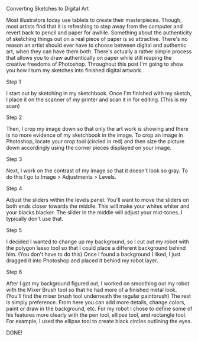 Converting Sketches to Digital Art

Most illustrators today use tablets to create their masterpieces. Though, most artists find that it is refreshing to step away from the computer and revert back to pencil and paper for awhile. Something about the authenticity of sketching things out on a real piece of paper is so attractive. There's no reason an artist should ever have to choose between digital and authentic art, when they can have them both. There's actually a rather simple process that allows you to draw authentically on paper while still reaping the creative freedoms of Photoshop. Throughout this post I'm going to show you how I turn my sketches into finished digital artwork.

Step 1

I start out by sketching in my sketchbook. Once I'm finished with my sketch, I place it on the scanner of my printer and scan it in for editing. (This is my scan)



Step 2

Then, I crop my image down so that only the art work is showing and there is no more evidence of my sketchbook in the image. To crop an image in Photoshop, locate your crop tool (circled in red) and then size the picture down accordingly using the corner pieces displayed on your image.



Step 3

Next, I work on the contrast of my image so that it doesn't look so gray. To do this I go to Image > Adjustments > Levels.



Step 4

Adjust the sliders within the levels panel. You'll want to move the sliders on both ends closer towards the middle. This will make your whites whiter and your blacks blacker. The slider in the middle will adjust your mid-tones. I typically don't use that.





Step 5

I decided I wanted to change up my background, so I cut out my robot with the polygon lasso tool so that I could place a different background behind him. (You don't have to do this) Once I found a background I liked, I just dragged it into Photoshop and placed it behind my robot layer.



Step 6

After I got my background figured out, I worked on smoothing out my robot with the Mixer Brush tool so that he had more of a finished metal look. (You'll find the mixer brush tool underneath the regular paintbrush) The rest is simply preference. From here you can add more details, change colors, paint or draw in the background, etc. For my robot I chose to define some of his features more clearly with the pen tool, ellipse tool, and rectangle tool. For example, I used the ellipse tool to create black circles outlining the eyes.



DONE!
